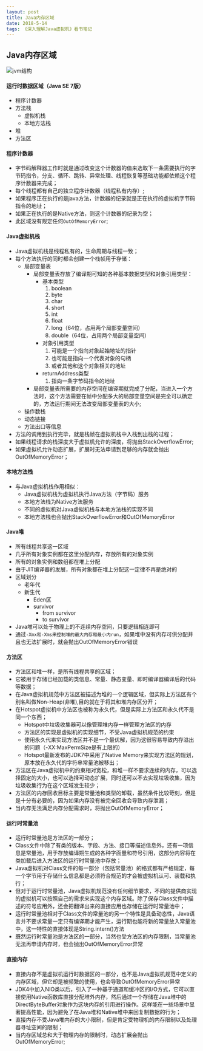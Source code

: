 ```yaml
---
layout: post
title: Java内存区域
date: 2018-5-14
tags: 《深入理解Java虚拟机》看书笔记
---
```


## Java内存区域

![jvm结构](https://github.com/heshengbang/heshengbang.github.io/raw/master/images/jvm/jvm_architecture.jpg "JVM内存结构")

#### 运行时数据区域（Java SE 7版）
- 程序计数器
- 方法栈
	- 虚拟机栈
	- 本地方法栈
- 堆
- 方法区

#### 程序计数器
- 字节码解释器工作时就是通过改变这个计数器的值来选取下一条需要执行的字节码指令，分支、循环、跳转、异常处理、线程恢复等基础功能都依赖这个程序计数器来完成；
- 每个线程都有自己的独立程序计数器（线程私有内存）;
- 如果程序正在执行的是java方法，计数器的纪录就是正在执行的虚拟机字节码指令的地址；
- 如果正在执行的是Native方法，则这个计数器的纪录为空；
- 此区域没有规定任何`OutOfMemoryError`;

#### Java虚拟机栈
- Java虚拟机栈是线程私有的，生命周期与线程一致；
- 每个方法执行的同时都会创建一个栈帧用于存储：
	- 局部变量表
		- 局部变量表存放了编译期可知的各种基本数据类型和对象引用类型：
			- 基本类型
				1. boolean
            	2. byte
            	3. char
            	4. short
            	5. int
            	6. float
            	7. long（64位，占用两个局部变量空间）
            	8. double（64位，占用两个局部变量空间）
            - 对象引用类型
            	1. 可能是一个指向对象起始地址的指针
            	2. 也可能是指向一个代表对象的句柄
            	3. 或者其他和这个对象相关的地址
            - returnAddress类型
            	1. 指向一条字节码指令的地址
    	- 局部变量表所需要的内存空间在编译期就完成了分配，当进入一个方法时，这个方法需要在帧中分配多大的局部变量空间是完全可以确定的，方法运行期间无法改变局部变量表的大小;
	- 操作数栈
	- 动态链接
	- 方法出口等信息
- 方法的调用到执行完毕，就是栈帧在虚拟机栈中入栈到出栈的过程；
- 如果线程请求的栈深度大于虚拟机允许的深度，将抛出StackOverflowError;
- 如果虚拟机允许动态扩展，扩展时无法申请到足够的内存就会抛出OutOfMemoryError；

#### 本地方法栈
- 与Java虚拟机栈作用相似：
	- Java虚拟机栈为虚拟机执行Java方法（字节码）服务
	- 本地方法栈为Native方法服务
	- 不同的虚拟机对Java虚拟机栈与本地方法栈的实现不同
	- 本地方法栈也会抛出StackOverflowError和OutOfMemoryError

#### Java堆
- 所有线程共享这一区域
- 几乎所有对象实例都在这里分配内存，存放所有的对象实例
- 所有的对象实例和数组都在堆上分配
- 由于JIT编译器的发展，所有对象都在堆上分配这一定律不再是绝对的
- 区域划分
	- 老年代
	- 新生代
		- Eden区
		- survivor
			- from survivor
			- to survivor
- Java堆可以处于物理上的不连续内存空间，只要逻辑相连即可
- 通过`-Xmx和-Xms来控制堆的最大内存和最小内run`，如果堆中没有内存可供分配并且也无法扩展时，就会抛出OutOfMemoryError错误

#### 方法区
- 方法区和堆一样，是所有线程共享的区域；
- 它被用于存储已经加载的类信息、常量、静态变量、即时编译器编译后的代码等数据；
- 在Java虚拟机规范中方法区被描述为堆的一个逻辑区域，但实际上方法区有个别名叫做Non-Heap(非堆),目的就在于将其和堆内存区分开；
- 在Hotspot虚拟机中方法区也被称为永久代，但是实际上方法区和永久代不是同一个东西；
	- Hotspot中垃圾收集器可以像管理堆内存一样管理方法区的内存
	- 方法区的实现是虚拟机的实现细节，不受Java虚拟机规范的约束
	- 使用永久代来实现方法区并不是一个最优解，因为这很容易导致内存溢出的问题（-XX:MaxPermSize是有上限的）
	- Hotspot最新发布的JDK7中采用了Native Memory来实现方法区的规划，原本放在永久代的字符串常量池被移出；
- 方法区在Java虚拟机中的约束相对宽松，和堆一样不要求连续的内存，可以选择固定的大小，也可以选择可动态扩展，同时还可以不去实现垃圾收集，因为垃圾收集行为在这个区域发生较少；
- 方法区的内存回收目标主要是常量池和类型的卸载，虽然条件比较苛刻，但是是十分有必要的，因为如果内存没有被完全回收会导致内存泄漏；
- 当内存无法满足内存分配需求时，将抛出OutOfMemoryError；

#### 运行时常量池
- 运行时常量池是方法区的一部分；
- Class文件中除了有类的版本、字段、方法、接口等描述信息外，还有一项信息是常量池，用于存放编译期生成的各种字面量和符号引用，这部分内容将在类加载后进入方法区的运行时常量池中存放；
- Java虚拟机对Class文件的每一部分（包括常量池）的格式都有严格规定，每一个字节用于存储什么信息都是必须符合规范的才会被虚拟机认可、装载和执行；
- 但对于运行时常量池，Java虚拟机规范没有任何细节要求，不同的提供商实现的虚拟机可以按照自己的需求来实现这个内存区域。除了保存Class文件中描述的符号应用外，还会把翻译出来的直接应用也存储在运行时常量池中；
- 运行时常量池相对于Class文件的常量池的另一个特性是具备动态性，Java语言并不要求常量一定只有编译期才能产生，运行期也能将新的常量放入常量池中，这一特性的直接体现是String.intern()方法
- 既然运行时常量池是方法区的一部分，当然也受方法区的内存限制，当常量池无法再申请内存时，也会抛出OutOfMemoryError异常

#### 直接内存
- 直接内存不是虚拟机运行时数据区的一部分，也不是Java虚拟机规范中定义的内存区域，但它却是被频繁的使用，也会导致OutOfMemoryError异常
- JDK4中加入NIO类以后，引入了一种基于通道和缓冲区的I/O方式，它可以直接使用Native函数库直接分配堆外内存，然后通过一个存储在Java堆中的DirectByteBuffer对象作为这块内存的引用进行操作。这样能在一些场景中显著提高性能，因为避免了在Java堆和Native堆中来回复制数据的行为；
- 直接内存不受Java堆内存的大小限制，但是肯定受物理机的内存限制以及处理器寻址空间的限制；
- 当内存区域总和大于物理内存的限制时，动态扩展会抛出OutOfMemoryError;































